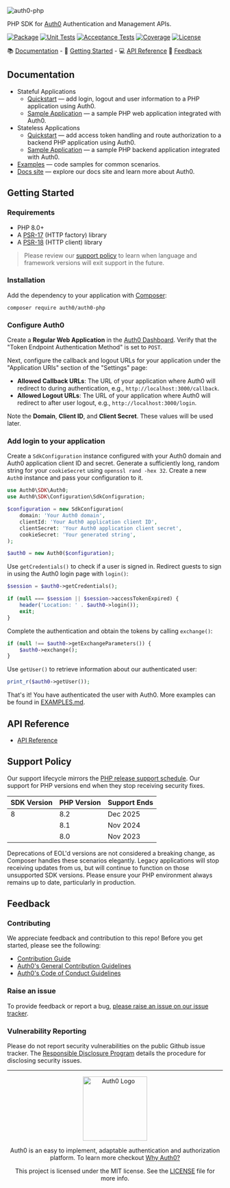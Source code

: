 ![auth0-php](https://cdn.auth0.com/website/sdks/banners/auth0-php-banner.png)

PHP SDK for [Auth0](https://auth0.com) Authentication and Management APIs.

[![Package](https://img.shields.io/packagist/dt/auth0/auth0-php)](https://packagist.org/packages/auth0/auth0-php)
[![Unit Tests](https://github.com/auth0/auth0-PHP/actions/workflows/test-unit.yml/badge.svg)](https://github.com/auth0/auth0-PHP/actions/workflows/test-unit.yml)
[![Acceptance Tests](https://github.com/auth0/auth0-PHP/actions/workflows/test-acceptance.yml/badge.svg)](https://github.com/auth0/auth0-PHP/actions/workflows/test-acceptance.yml)
[![Coverage](https://codecov.io/gh/auth0/auth0-PHP/branch/main/graph/badge.svg?token=PtrLf5j8JK)](https://codecov.io/gh/auth0/auth0-PHP)
[![License](https://img.shields.io/packagist/l/auth0/auth0-php)](https://doge.mit-license.org/)

:books: [Documentation](#documentation) - :rocket: [Getting Started](#getting-started) - :computer: [API Reference](#api-reference) :speech_balloon: [Feedback](#feedback)

## Documentation

- Stateful Applications
  - [Quickstart](https://auth0.com/docs/quickstart/webapp/php) — add login, logout and user information to a PHP application using Auth0.
  - [Sample Application](https://github.com/auth0-samples/auth0-php-web-app) — a sample PHP web application integrated with Auth0.
- Stateless Applications
  - [Quickstart](https://auth0.com/docs/quickstart/backend/php) — add access token handling and route authorization to a backend PHP application using Auth0.
  - [Sample Application](https://github.com/auth0-samples/auth0-php-api-samples) — a sample PHP backend application integrated with Auth0.
- [Examples](./EXAMPLES.md) — code samples for common scenarios.
- [Docs site](https://www.auth0.com/docs) — explore our docs site and learn more about Auth0.

## Getting Started

### Requirements

- PHP 8.0+
- A [PSR-17](https://packagist.org/providers/psr/http-factory-implementation) (HTTP factory) library
- A [PSR-18](https://packagist.org/providers/psr/http-client-implementation) (HTTP client) library

> Please review our [support policy](#support-policy) to learn when language and framework versions will exit support in the future.

### Installation

Add the dependency to your application with [Composer](https://getcomposer.org/):

```
composer require auth0/auth0-php
```

### Configure Auth0

Create a **Regular Web Application** in the [Auth0 Dashboard](https://manage.auth0.com/#/applications). Verify that the "Token Endpoint Authentication Method" is set to `POST`.

Next, configure the callback and logout URLs for your application under the "Application URIs" section of the "Settings" page:

- **Allowed Callback URLs**: The URL of your application where Auth0 will redirect to during authentication, e.g., `http://localhost:3000/callback`.
- **Allowed Logout URLs**: The URL of your application where Auth0 will redirect to after user logout, e.g., `http://localhost:3000/login`.

Note the **Domain**, **Client ID**, and **Client Secret**. These values will be used later.

### Add login to your application

Create a `SdkConfiguration` instance configured with your Auth0 domain and Auth0 application client ID and secret. Generate a sufficiently long, random string for your `cookieSecret` using `openssl rand -hex 32`. Create a new `Auth0` instance and pass your configuration to it.

```php
use Auth0\SDK\Auth0;
use Auth0\SDK\Configuration\SdkConfiguration;

$configuration = new SdkConfiguration(
    domain: 'Your Auth0 domain',
    clientId: 'Your Auth0 application client ID',
    clientSecret: 'Your Auth0 application client secret',
    cookieSecret: 'Your generated string',
);

$auth0 = new Auth0($configuration);
```

Use `getCredentials()` to check if a user is signed in. Redirect guests to sign in using the Auth0 login page with `login()`:

```php
$session = $auth0->getCredentials();

if (null === $session || $session->accessTokenExpired) {
    header('Location: ' . $auth0->login());
    exit;
}
```

Complete the authentication and obtain the tokens by calling `exchange()`:

```php
if (null !== $auth0->getExchangeParameters()) {
    $auth0->exchange();
}
```

Use `getUser()` to retrieve information about our authenticated user:

```php
print_r($auth0->getUser());
```

That's it! You have authenticated the user with Auth0. More examples can be found in [EXAMPLES.md](./EXAMPLES.md).

## API Reference

- [API Reference](https://auth0.github.io/auth0-PHP/)

## Support Policy

Our support lifecycle mirrors the [PHP release support schedule](https://www.php.net/supported-versions.php). Our support for PHP versions end when they stop receiving security fixes.

| SDK Version | PHP Version | Support Ends |
| ----------- | ----------- | ------------ |
| 8           | 8.2         | Dec 2025     |
|             | 8.1         | Nov 2024     |
|             | 8.0         | Nov 2023     |

Deprecations of EOL'd versions are not considered a breaking change, as Composer handles these scenarios elegantly. Legacy applications will stop receiving updates from us, but will continue to function on those unsupported SDK versions. Please ensure your PHP environment always remains up to date, particularly in production.

## Feedback

### Contributing

We appreciate feedback and contribution to this repo! Before you get started, please see the following:

- [Contribution Guide](./CONTRIBUTING.md)
- [Auth0's General Contribution Guidelines](https://github.com/auth0/open-source-template/blob/master/GENERAL-CONTRIBUTING.md)
- [Auth0's Code of Conduct Guidelines](https://github.com/auth0/open-source-template/blob/master/CODE-OF-CONDUCT.md)

### Raise an issue

To provide feedback or report a bug, [please raise an issue on our issue tracker](https://github.com/auth0/auth0-PHP/issues).

### Vulnerability Reporting

Please do not report security vulnerabilities on the public Github issue tracker. The [Responsible Disclosure Program](https://auth0.com/whitehat) details the procedure for disclosing security issues.

---

<p align="center">
  <picture>
    <source media="(prefers-color-scheme: light)" srcset="https://cdn.auth0.com/website/sdks/logos/auth0_light_mode.png" width="150">
    <source media="(prefers-color-scheme: dark)" srcset="https://cdn.auth0.com/website/sdks/logos/auth0_dark_mode.png" width="150">
    <img alt="Auth0 Logo" src="https://cdn.auth0.com/website/sdks/logos/auth0_light_mode.png" width="150">
  </picture>
</p>

<p align="center">Auth0 is an easy to implement, adaptable authentication and authorization platform. To learn more checkout <a href="https://auth0.com/why-auth0">Why Auth0?</a></p>

<p align="center">This project is licensed under the MIT license. See the <a href="./LICENSE"> LICENSE</a> file for more info.</p>
